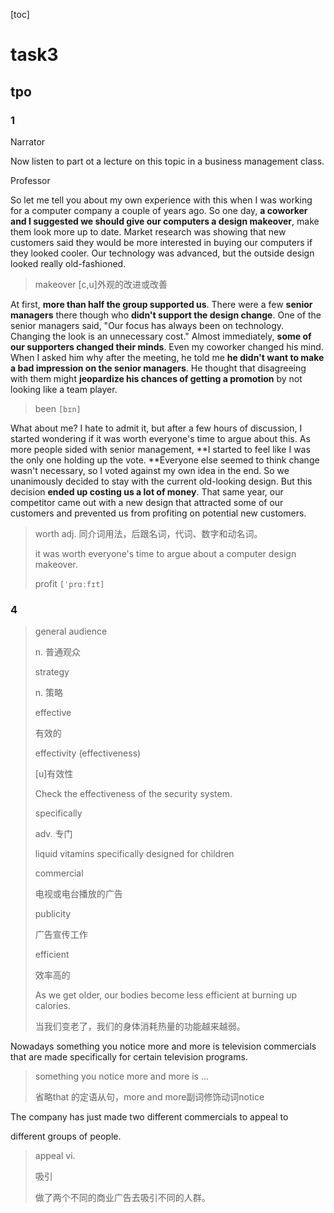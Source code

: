 [toc]

# task3

## tpo

### 1

Narrator

Now listen to part ot a lecture on this topic in a business management class.

Professor

So let me tell you about my own experience with this when I was working for a computer company a couple of years ago. So one day, **a coworker and I suggested we should give our computers a design makeover**, make them look more up to date. Market research was showing that new customers said they would be more interested in buying our computers if they looked cooler. Our technology was advanced, but the outside design looked really old-fashioned.

> makeover [c,u]外观的改进或改善

At first, **more than half the group supported us**. There were a few **senior managers** there though who **didn't support the design change**. One of the senior managers said, "Our focus has always been on technology. Changing the look is an unnecessary cost." Almost immediately, **some of our supporters changed their minds**. Even my coworker changed his mind. When I asked him why after the meeting, he told me **he didn't want to make a bad impression on the senior managers**. He thought that disagreeing with them might **jeopardize his chances of getting a promotion** by not looking like a team player.

> been `[bɪn]`

What about me? I hate to admit it, but after a few hours of discussion, I started wondering if it was worth everyone's time to argue about this. As more people sided with senior management, **I started to feel like I was the only one holding up the vote. **Everyone else seemed to think change wasn't necessary, so I voted against my own idea in the end. So we unanimously decided to stay with the current old-looking design. But this decision **ended up costing us a lot of money**. That same year, our competitor came out with a new design that attracted some of our customers and prevented us from profiting on potential new customers.

> worth adj. 同介词用法，后跟名词，代词、数字和动名词。
>
> it was worth everyone's time to argue about a computer design makeover.
>
> profit `[ˈprɑːfɪt]`

### 4

> general audience
>
> n. 普通观众
>
> strategy
>
> n. 策略
>
> effective
>
> 有效的
>
> effectivity (effectiveness)
>
> [u]有效性
>
> Check the effectiveness of the security system.
>
> specifically
>
> adv. 专门
>
> liquid vitamins specifically designed for children
>
> commercial 
>
> 电视或电台播放的广告
>
> publicity
>
> 广告宣传工作
>
> efficient
>
> 效率高的
>
> As we get older, our bodies become less efficient at burning up calories.
>
> 当我们变老了，我们的身体消耗热量的功能越来越弱。

Nowadays something you notice more and more is television commercials that are made specifically for certain television programs. 

> something you notice more and more is ...
>
> 省略that 的定语从句，more and more副词修饰动词notice

The company has just made two different commercials to appeal to

different groups of people.

> appeal vi.
>
> 吸引
>
> 做了两个不同的商业广告去吸引不同的人群。